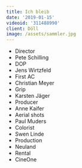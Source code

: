 ```yaml
---
title: Ich bleib
date: '2019-01-15'
videoid: '311488990'
client: Döll
image: /assets/sammler.jpg
---
```

* Director 
* Pete Schilling 
* DOP
* Jens Wirtzfeld
* First AC 
* Christian Meyer
* Grip 
* Karsten Jäger
* Producer
* Anne Kaifer
* Aerial shots
* Paul Muders
* Colorist
* Swen Linde
* Production
* Neuland
* Rental
* CineOne
